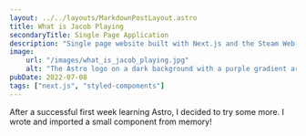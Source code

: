 ```yaml
---
layout: ../../layouts/MarkdownPostLayout.astro
title: What is Jacob Playing
secondaryTitle: Single Page Application
description: "Single page website built with Next.js and the Steam Web API to track user data."
image:
    url: "/images/what_is_jacob_playing.jpg"
    alt: "The Astro logo on a dark background with a purple gradient arc."
pubDate: 2022-07-08
tags: ["next.js", "styled-components"]
---
```


After a successful first week learning Astro, I decided to try some more. I wrote and imported a small component from memory!